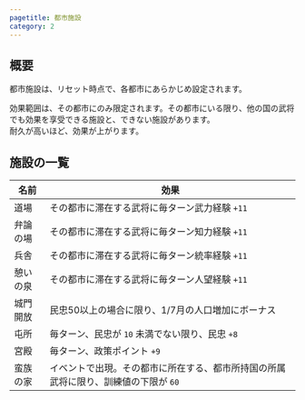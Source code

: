 ```yaml
---
pagetitle: 都市施設
category: 2
---
```


## 概要

都市施設は、リセット時点で、各都市にあらかじめ設定されます。

効果範囲は、その都市にのみ限定されます。その都市にいる限り、他の国の武将でも効果を享受できる施設と、できない施設があります。  
耐久が高いほど、効果が上がります。

## 施設の一覧

| 名前 | 効果 |
| --- | --- |
| 道場 | その都市に滞在する武将に毎ターン武力経験 `+11` |
| 弁論の場 | その都市に滞在する武将に毎ターン知力経験 `+11` |
| 兵舎 | その都市に滞在する武将に毎ターン統率経験 `+11` |
| 憩いの泉 | その都市に滞在する武将に毎ターン人望経験 `+11` |
| 城門開放 | 民忠50以上の場合に限り、1/7月の人口増加にボーナス |
| 屯所 | 毎ターン、民忠が `10` 未満でない限り、民忠 `+8` |
| 宮殿 | 毎ターン、政策ポイント `+9` |
| 蛮族の家 | イベントで出現。その都市に所在する、都市所持国の所属武将に限り、訓練値の下限が `60` |
